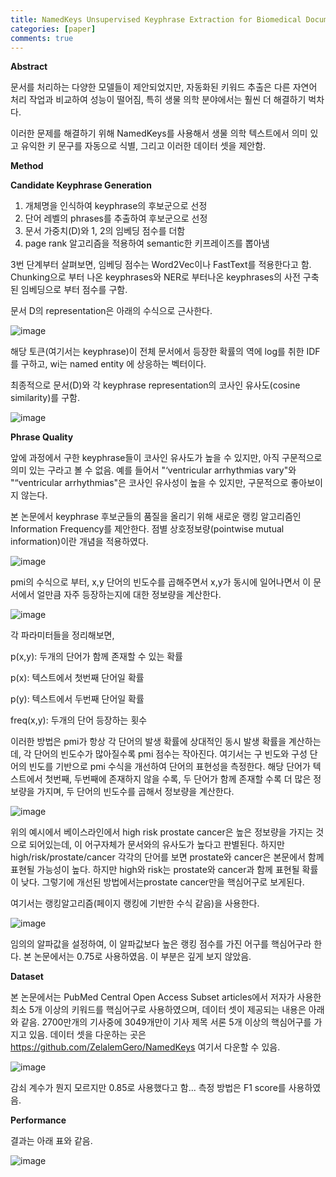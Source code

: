 ```yaml
---
title: NamedKeys Unsupervised Keyphrase Extraction for Biomedical Documents (ACM 2019)
categories: [paper]
comments: true
---
```

**Abstract**

문서를 처리하는 다양한 모델들이 제안되었지만, 자동화된 키워드 추출은 다른 자연어 처리 작업과 비교하여 성능이 떨어짐, 특히 생물 의학 분야에서는 훨씬 더 해결하기 벅차다.

이러한 문제를 해결하기 위해 NamedKeys를 사용해서 생물 의학 텍스트에서 의미 있고 유익한 키 문구를 자동으로 식별,  그리고 이러한 데이터 셋을 제안함.



**Method**

**Candidate Keyphrase Generation**

1. 개체명을 인식하여 keyphrase의 후보군으로 선정
2. 단어 레벨의 phrases를 추출하여 후보군으로 선정
3. 문서 가중치(D)와 1, 2의 임베딩 점수를 더함
4. page rank 알고리즘을 적용하여 semantic한 키프레이즈를 뽑아냄

3번 단계부터 살펴보면, 임베딩 점수는  Word2Vec이나 FastText를 적용한다고 함. Chunking으로 부터 나온 keyphrases와 NER로 부터나온 keyphrases의 사전 구축된 임베딩으로 부터 점수를 구함.

문서 D의 representation은 아래의 수식으로 근사한다.

![image](https://user-images.githubusercontent.com/33983084/110456385-da7abe80-810c-11eb-85b7-32cdd638dbf1.png)

해당 토큰(여기서는 keyphrase)이 전체 문서에서 등장한 확률의 역에 log를 취한 IDF를 구하고, wi는 named entity 에 상응하는 벡터이다. 

최종적으로 문서(D)와 각 keyphrase representation의 코사인 유사도(cosine similarity)를 구함.

![image](https://user-images.githubusercontent.com/33983084/110456439-e9617100-810c-11eb-9be5-fa6b0dea6d66.png)

**Phrase Quality**

앞에 과정에서 구한 keyphrase들이 코사인 유사도가 높을 수 있지만, 아직 구문적으로 의미 있는 구라고 볼 수 없음. 예를 들어서 "‘ventricular arrhythmias vary"와 "“ventricular arrhythmias"은 코사인 유사성이 높을 수 있지만, 구문적으로 좋아보이지 않는다.

본 논문에서 keyphrase 후보군들의 품질을 올리기 위해 새로운 랭킹 알고리즘인 Information Frequency를 제안한다. 점별 상호정보량(pointwise mutual information)이란 개념을 적용하였다.

![image](https://user-images.githubusercontent.com/33983084/110456497-fda56e00-810c-11eb-88e4-116f1da8c5b6.png)

pmi의 수식으로 부터, x,y 단어의 빈도수를 곱해주면서 x,y가 동시에 일어나면서 이 문서에서 얼만큼 자주 등장하는지에 대한 정보량을 계산한다.

![image](https://user-images.githubusercontent.com/33983084/110456527-05fda900-810d-11eb-8dcd-006c5cd190d2.png)

각 파라미터들을 정리해보면,

p(x,y): 두개의 단어가 함께 존재할 수 있는 확률

p(x):  텍스트에서 첫번째 단어일 확률

p(y): 텍스트에서 두번째 단어일 확률

freq(x,y): 두개의 단어 등장하는 횟수

이러한 방법은 pmi가 항상 각 단어의 발생 확률에 상대적인 동시 발생 확률을 계산하는데, 각 단어의 빈도수가 많아질수록 pmi 점수는 작아진다. 여기서는 구 빈도와 구성 단어의 빈도를 기반으로 pmi 수식을 개선하여 단어의 표현성을 측정한다. 해당 단어가 텍스트에서 첫번째, 두번째에 존재하지 않을 수록,  두 단어가 함께 존재할 수록 더 많은 정보량을 가지며, 두 단어의 빈도수를 곱해서 정보량을 계산한다.

![image](https://user-images.githubusercontent.com/33983084/110456562-0eee7a80-810d-11eb-9ef2-3ee748161359.png)

위의 예시에서 베이스라인에서 high risk prostate cancer은 높은 정보량을 가지는 것으로 되어있는데, 이 어구자체가 문서와의 유사도가 높다고 판별된다. 하지만 high/risk/prostate/cancer 각각의 단어를 보면 prostate와 cancer은 본문에서 함께 표현될 가능성이 높다. 하지만 high와 risk는 prostate와 cancer과 함께 표현될 확률이 낮다. 그렇기에 개선된 방법에서는prostate cancer만을 핵심어구로 보게된다. 

여기서는 랭킹알고리즘(페이지 랭킹에 기반한 수식 같음)을 사용한다.

![image](https://user-images.githubusercontent.com/33983084/110456597-1a41a600-810d-11eb-8e1c-c476ec1babc3.png)

임의의 알파값을 설정하여, 이 알파값보다 높은 랭킹 점수를 가진 어구를 핵심어구라 한다. 본 논문에서는 0.75로 사용하였음. 이 부분은 깊게 보지 않았음.



**Dataset**

본 논문에서는 PubMed Central Open Access Subset articles에서 저자가 사용한 최소 5개 이상의 키워드를 핵심어구로 사용하였으며, 데이터 셋이 제공되는 내용은 아래와 같음. 2700만개의 기사중에 3049개만이 기사 제목 서론 5개 이상의 핵심어구를 가지고 있음. 데이터 셋을 다운하는 곳은 https://github.com/ZelalemGero/NamedKeys 여기서 다운할 수 있음.

![image](https://user-images.githubusercontent.com/33983084/110456641-27f72b80-810d-11eb-9b40-2b20becb90e9.png)

감쇠 계수가 뭔지 모르지만 0.85로 사용했다고 함...  측정 방법은 F1 score를 사용하였음.



**Performance**

결과는 아래 표와 같음.

![image](https://user-images.githubusercontent.com/33983084/110456718-3d6c5580-810d-11eb-9e9f-ba0134172267.png)